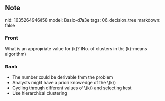 ## Note
nid: 1635264946858
model: Basic-d7a3e
tags: 06_decision_tree
markdown: false

### Front
What is an appropriate value for \(k\)? (No. of clusters in the \(k\)-means algorithm)

### Back
<ul><li>The number could be derivable from the problem</li><li>Analysts might have a priori knowledge of the \(k\)</li><li>Cycling through different values of \(k\) and selecting best</li><li>Use hierarchical clustering</li></ul>
